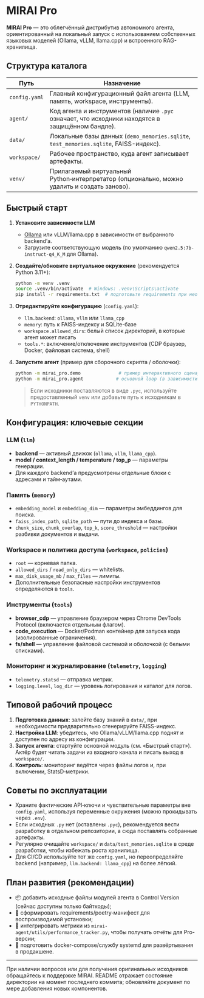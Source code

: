 # MIRAI Pro

**MIRAI Pro** — это облегчённый дистрибутив автономного агента, ориентированный на локальный запуск с использованием собственных языковых моделей (Ollama, vLLM, llama.cpp) и встроенного RAG-хранилища.

## Структура каталога

| Путь | Назначение |
| --- | --- |
| `config.yaml` | Главный конфигурационный файл агента (LLM, память, workspace, инструменты). |
| `agent/` | Код агента и инструментов (наличие `.pyc` означает, что исходники находятся в защищённом бандле). |
| `data/` | Локальные базы данных (`demo_memories.sqlite`, `test_memories.sqlite`, FAISS-индекс). |
| `workspace/` | Рабочее пространство, куда агент записывает артефакты. |
| `venv/` | Прилагаемый виртуальный Python‑интерпретатор (опционально, можно удалить и создать заново). |

## Быстрый старт

1. **Установите зависимости LLM**  
   - [Ollama](https://ollama.com/) или vLLM/llama.cpp в зависимости от выбранного backend’а.
   - Загрузите соответствующую модель (по умолчанию `qwen2.5:7b-instruct-q4_K_M` для Ollama).

2. **Создайте/обновите виртуальное окружение** (рекомендуется Python 3.11+):
   ```bash
   python -m venv .venv
   source .venv/bin/activate  # Windows: .venv\Scripts\activate
   pip install -r requirements.txt  # подготовьте requirements при необходимости
   ```

3. **Отредактируйте конфигурацию** (`config.yaml`):
   - `llm.backend`: `ollama`, `vllm` или `llama_cpp`
   - `memory`: путь к FAISS-индексу и SQLite-базе
   - `workspace.allowed_dirs`: белый список директорий, в которые агент может писать
   - `tools.*`: включение/отключение инструментов (CDP браузер, Docker, файловая система, shell)

4. **Запустите агент** (пример для сборочного скрипта / оболочки):
   ```bash
   python -m mirai_pro.demo              # пример интерактивного сценария
   python -m mirai_pro.agent            # основной loop (в зависимости от поставки)
   ```
   > Если исходники поставляются в виде `.pyc`, используйте предоставленный `venv` или добавьте путь к исходникам в `PYTHONPATH`.

## Конфигурация: ключевые секции

### LLM (`llm`)

- **backend** — активный движок (`ollama`, `vllm`, `llama_cpp`).
- **model / context_length / temperature / top_p** — параметры генерации.
- Для каждого backend’а предусмотрены отдельные блоки c адресами и тайм‑аутами.

### Память (`memory`)

- `embedding_model` и `embedding_dim` — параметры эмбеддингов для поиска.
- `faiss_index_path`, `sqlite_path` — пути до индекса и базы.
- `chunk_size`, `chunk_overlap`, `top_k`, `score_threshold` — настройки разбивки документов и выдачи.

### Workspace и политика доступа (`workspace`, `policies`)

- `root` — корневая папка.
- `allowed_dirs` / `read_only_dirs` — whitelists.
- `max_disk_usage_mb` / `max_files` — лимиты.
- Дополнительные безопасные настройки инструментов определяются в `tools`.

### Инструменты (`tools`)

- **browser_cdp** — управление браузером через Chrome DevTools Protocol (включается отдельным флагом).
- **code_execution** — Docker/Podman контейнер для запуска кода (изолированные ограничения).
- **fs/shell** — управление файловой системой и оболочкой (с белыми списками).

### Мониторинг и журналирование (`telemetry`, `logging`)

- `telemetry.statsd` — отправка метрик.
- `logging.level`, `log_dir` — уровень логирования и каталог для логов.

## Типовой рабочий процесс

1. **Подготовка данных**: залейте базу знаний в `data/`, при необходимости предварительно сгенерируйте FAISS-индекс.
2. **Настройка LLM**: убедитесь, что Ollama/vLLM/llama.cpp поднят и доступен по адресу из конфигурации.
3. **Запуск агента**: стартуйте основной модуль (см. «Быстрый старт»). Актёр будет читать задачи из входного канала и писать выход в `workspace/`.
4. **Контроль**: мониторинг ведётся через файлы логов и, при включении, StatsD‑метрики.

## Советы по эксплуатации

- Храните фактические API‑ключи и чувствительные параметры вне `config.yaml`, используя переменные окружения (можно прокидывать через `.env`).
- Если исходных `.py` нет (оставлены `.pyc`), рекомендуется вести разработку в отдельном репозитории, а сюда поставлять собранные артефакты.
- Регулярно очищайте `workspace/` и `data/test_memories.sqlite` в среде разработки, чтобы избежать роста хранилища.
- Для CI/CD используйте тот же `config.yaml`, но переопределяйте backend (например, `llm.backend: llama_cpp`) на более лёгкий.

## План развития (рекомендации)

- 📦 добавить исходные файлы модулей агента в Control Version (сейчас доступны только байткоды);
- 🧪 сформировать requirements/poetry‑манифест для воспроизводимой установки;
- 🧠 интегрировать метрики из `mirai-agent/utils/performance_tracker.py`, чтобы получать отчёты для Pro-версии;
- 🚀 подготовить docker-compose/службу systemd для развёртывания в продакшене.

---

При наличии вопросов или для получения оригинальных исходников обращайтесь к поддержке MIRAI. README отражает состояние директории на момент последнего коммита; обновляйте документ по мере добавления новых компонентов.
